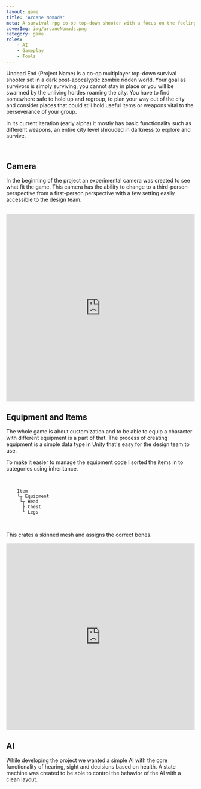 ```yaml
---
layout: game
title: 'Arcane Nomads'
meta: A survival rpg co-op top-down shooter with a focus on the feeling of ownership. One of the main features of the game is the ability to upgrad pretty much everything to make it feel like the player has created the game and tactics.
coverImg: img/arcaneNomads.png
category: game
roles:
    - AI
    - Gameplay
    - Tools
---
```


Undead End (Project Name) is a co-op multiplayer top-down survival shooter set in a dark post-apocalyptic zombie ridden world. Your goal as survivors is simply surviving, you cannot stay in place or you will be swarmed by the unliving hordes roaming the city. You have to find somewhere safe to hold up and regroup, to plan your way out of the city and consider places that could still hold useful items or weapons vital to the perseverance of your group.

In its current iteration (early alpha) it mostly has basic functionality such as different weapons, an entire city level shrouded in darkness to explore and survive.

<br>

## Camera

In the beginning of the project an experimental camera was created to see what fit the game. This camera has the ability to change to a third-person perspective from a first-person perspective with a few setting easily accessible to the design team.

<br>

<iframe src="https://pastebin.com/embed_iframe/8rNXrye6" style="border:none;width:100%; height:500px;"></iframe>

<br>

## Equipment and Items

The whole game is about customization and to be able to equip a character with different equipment is a part of that. The process of creating equipment is a simple data type in Unity that's easy for the design team to use.

To make it easier to manage the equipment code I sorted the items in to categories using inheritance.

<br>

```
    Item
    └┬ Equipment
     └┬ Head
      ├ Chest
      └ Legs
```

<br>

This crates a skinned mesh and assigns the correct bones.

<iframe src="https://pastebin.com/embed_iframe/8hBdEvac" style="border:none;width:100%; height:500px;"></iframe>

## AI

While developing the project we wanted a simple AI with the core functionality of hearing, sight and decisions based on health. A state machine was created to be able to control the behavior of the AI with a clean layout.
